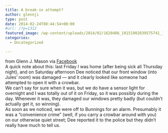 ```yaml
---
title: A break-in attempt?
author: glennji
type: post
date: 2014-02-24T08:44:54+00:00
#url: /?p=1312
featured_image: /wp-content/uploads/2014/02/1620486_10151902839575741_1603002189_n.jpg
categories:
  - Uncategorized

---
```

<img style="max-width: 600px;" alt="" src="/wp-content/uploads/2014/02/1620486_10151902839575741_1603002189_n.jpg" />

<div>
  from Glenn J. Mason via <a href="http://ift.tt/1le9G61">Facebook</a>
</div>

<div>
</div>

<div>
  A quick note about this: last Friday I was home (after being sick all Thursday night), and on Saturday afternoon Dee noticed that our front window (into Jules&#8217; room) was damaged &#8212; and it clearly looked like someone had attempted to open it with a crowbar.
</div>

<div>
</div>

<div>
  We can&#8217;t say for sure when it was, but we do have a sensor light for overnight and I was totally out of it on Friday, so it was possibly during the day. Whenever it was, they damaged our windows pretty badly (but couldn&#8217;t actually get it, so winning).
</div>

<div>
</div>

<div>
  As soon as we noticed, we were off to Bunnings for an alarm. Presumably it was a &#8220;convenience crime&#8221; (well, if you carry a crowbar around with you) on our otherwise quiet street; Dee reported it to the police but they didn&#8217;t really have much to tell us.
</div>
